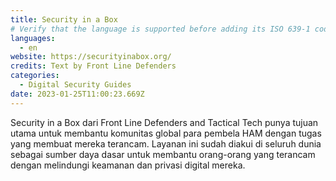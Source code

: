 ```yaml
---
title: Security in a Box
# Verify that the language is supported before adding its ISO 639-1 code here. without the country code, i.e. ms instead of ms_MY.
languages:
  - en
website: https://securityinabox.org/
credits: Text by Front Line Defenders
categories:
  - Digital Security Guides
date: 2023-01-25T11:00:23.669Z
---
```

Security in a Box dari Front Line Defenders and Tactical Tech punya tujuan utama untuk membantu komunitas global para pembela HAM dengan tugas yang membuat mereka terancam. Layanan ini sudah diakui di seluruh dunia sebagai sumber daya dasar untuk membantu orang-orang yang terancam dengan melindungi keamanan dan privasi digital mereka.